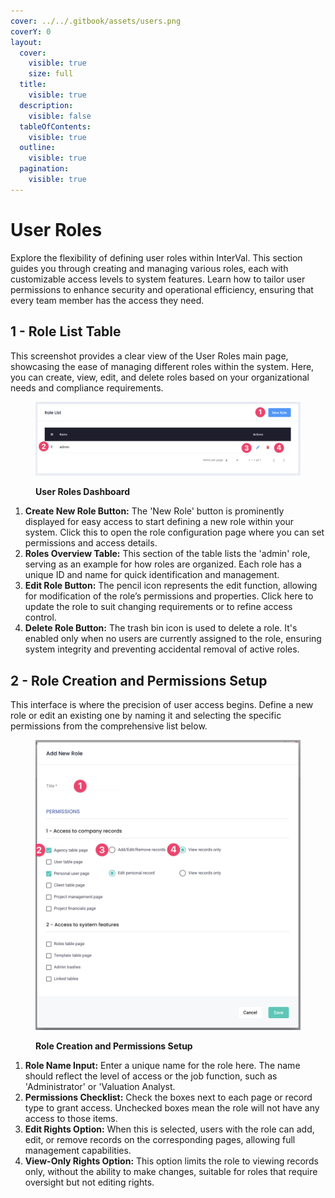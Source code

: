 ```yaml
---
cover: ../../.gitbook/assets/users.png
coverY: 0
layout:
  cover:
    visible: true
    size: full
  title:
    visible: true
  description:
    visible: false
  tableOfContents:
    visible: true
  outline:
    visible: true
  pagination:
    visible: true
---
```


# User Roles

Explore the flexibility of defining user roles within InterVal. This section guides you through creating and managing various roles, each with customizable access levels to system features. Learn how to tailor user permissions to enhance security and operational efficiency, ensuring that every team member has the access they need.

## 1 - Role List Table

This screenshot provides a clear view of the User Roles main page, showcasing the ease of managing different roles within the system. Here, you can create, view, edit, and delete roles based on your organizational needs and compliance requirements.

<figure><img src="../../.gitbook/assets/User Roles - Table" alt=""><figcaption><p><strong>User Roles Dashboard</strong></p></figcaption></figure>

1. **Create New Role Button:** The 'New Role' button is prominently displayed for easy access to start defining a new role within your system. Click this to open the role configuration page where you can set permissions and access details.
2. **Roles Overview Table:** This section of the table lists the 'admin' role, serving as an example for how roles are organized. Each role has a unique ID and name for quick identification and management.
3. **Edit Role Button:** The pencil icon represents the edit function, allowing for modification of the role’s permissions and properties. Click here to update the role to suit changing requirements or to refine access control.
4. **Delete Role Button:** The trash bin icon is used to delete a role. It's enabled only when no users are currently assigned to the role, ensuring system integrity and preventing accidental removal of active roles.

## 2 - **Role Creation and Permissions Setup**

This interface is where the precision of user access begins. Define a new role or edit an existing one by naming it and selecting the specific permissions from the comprehensive list below.

<figure><img src="../../.gitbook/assets/User Roles - Form" alt=""><figcaption><p><strong>Role Creation and Permissions Setup</strong></p></figcaption></figure>

1. **Role Name Input:** Enter a unique name for the role here. The name should reflect the level of access or the job function, such as 'Administrator' or 'Valuation Analyst.
2. **Permissions Checklist:** Check the boxes next to each page or record type to grant access. Unchecked boxes mean the role will not have any access to those items.
3. **Edit Rights Option:** When this is selected, users with the role can add, edit, or remove records on the corresponding pages, allowing full management capabilities.
4. **View-Only Rights Option:** This option limits the role to viewing records only, without the ability to make changes, suitable for roles that require oversight but not editing rights.
